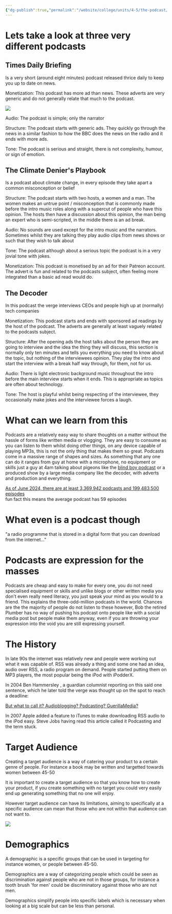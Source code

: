 ```yaml
---
{"dg-publish":true,"permalink":"/website/college/units/4-5/the-podcast/"}
---
```


# Lets take a look at three very different podcasts

## Times Daily Briefing

Is a very short (around eight minutes) podcast released thrice daily to keep you up to date on news.

Monetization: This podcast has more ad than news. These adverts are very generic and do not generally relate that much to the podcast.

![](https://lh5.googleusercontent.com/Gg_Vvufw6WQIPxbH-ZIAQIFkjzMN1MWbSf5DqbKKKNZaI_LOmJnhLhV0itSvU5geerHwi-pBCNPoxMw6BJS8IpM)

Audio: The podcast is simple; only the narrator

Structure: The podcast starts with generic ads. They quickly go through the news in a similar fashion to how the BBC does the news on the radio and it ends with more ads.

Tone: The podcast is serious and straight, there is not complexity, humour, or sign of emotion.

## The Climate Denier's Playbook

Is a podcast about climate change, in every episode they take apart a common misconception or belief

Structure: The podcast starts with two hosts, a women and a man. The women makes an untrue point / misconception that is commonly made before the intro music roles along with a supercut of people who have this opinion. The hosts then have a discussion about this opinion, the man being an expert who is semi-scripted, in the middle there is an ad break.

Audio: No sounds are used except for the intro music and the narrators. Sometimes whilst they are talking they play audio clips from news shows or such that they wish to talk about

Tone: The podcast although about a serious topic the podcast is in a very jovial tone with jokes.

Monetization: This podcast is monetised by an ad for their Patreon account. The advert is fun and related to the podcasts subject, often feeling more integrated than a basic ad read would do.

## The Decoder

In this podcast the verge interviews CEOs and people high up at (normally) tech companies

Monetization: This podcast starts and ends with sponsored ad readings by the host of the podcast. The adverts are generally at least vaguely related to the podcasts subject.

Structure: After the opening ads the host talks about the person they are going to interview and the idea the thing they will discuss, this section is normally only ten minutes and tells you everything you need to know about the topic, but nothing of the interviewees opinion. They play the intro and start the interview with a break half way through, for them, not for us.

Audio: There is light electronic background music throughout the intro before the main interview starts when it ends. This is appropriate as topics are often about technology.

Tone: The host is playful whilst being respecting of the interviewee, they occasionally make jokes and the interviewee forces a laugh.

# What can we learn from this

Podcasts are a relatively easy way to share thoughts on a matter without the hassle of forms like written media or vlogging. They are easy to consume as you can listen to them whilst doing other things, on any device capable of playing MP3s, this is not the only thing that makes them so great. Podcasts come in a massive range of shapes and sizes. As something that any one can do it ranges from guy at home with a microphone, no equipment or skills just a guy at 4am talking about pigeons like the [blind boy podcast](https://shows.acast.com/blindboy) or a produced show by a large media company like the decoder, with adverts and production and everything.

[As of June 2024, there are at least 3,369,942 podcasts and 199,483,500 episodes  
](https://www.listennotes.com/podcast-stats/)fun fact this means the average podcast has 59 episodes

# What even is a podcast though

"a radio programme that is stored in a digital form that you can download from the internet..."

# Podcasts are expression for the masses

Podcasts are cheap and easy to make for every one, you do not need specialised equipment or skills and unlike blogs or other written media you don't even really need literacy, you just speak your mind as you would to a friend. This explains the three-odd-million podcasts in the world. Chances are the the majority of people do not listen to these however, Bob the retired Plumber has no way of pushing his podcast onto people like with a social media post but people make them anyway, even if you are throwing your expression into the void you are still expressing yourself.

# The History

In late 90s the internet was relatively new and people were working out what it was capable of. RSS was already a thing and some one had an idea, audio over RSS, a radio program on demand. People started putting them on MP3 players, the most popular being the iPod with iPodderX.

In 2004 Ben Hammersley , a guardian columnist reporting on this said one sentence, which he later told the verge was thought up on the spot to reach a deadline:

[But what to call it? Audioblogging? Podcasting? GuerillaMedia?](https://www.theguardian.com/media/2004/feb/12/broadcasting.digitalmedia) 

In 2007 Apple added a feature to iTunes to make downloading RSS audio to the iPod easy. Steve Jobs having read this article called it Podcasting and the term stuck.

# Target Audience

Creating a target audience is a way of catering your product to a certain genre of people. For instance a book may be written and targetted towards women between 45-50

It is important to create a target audience so that you know how to create your product, if you create something with no target you could very easily end up generating something that no one will enjoy.

However target audience can have its limitations, aiming to specifically at a specific audience can mean that those who are not within that audience can not want to.

![](https://lh3.googleusercontent.com/reQsRf1aDPMJ16dOeJNLYjSxNMkrkVQWXIzTv5sFzru1CkUS7UbVIKeZtW77m2po-HZNCtnp8W9TqfYZsWmup4w)

# Demographics

A demographic is a specific groups that can be used in targeting for instance women, or people between 45-50.

Demographics are a way of categorizing people which could be seen as discrimination against people who are not in those groups, for instance a tooth brush 'for men' could be discriminatory against those who are not men.

Demographics simplify people into specific labels which is necessary when looking at a big scale but can be less than personal.
